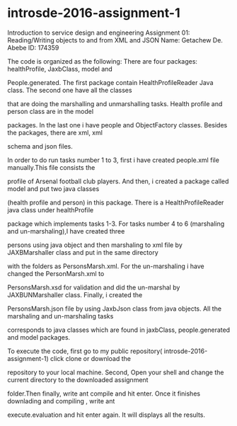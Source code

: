 # introsde-2016-assignment-1

Introduction to service design and engineering Assignment 01: Reading/Writing objects to and from XML and JSON
Name: Getachew De. Abebe    ID: 174359

The code is organized as the following: There are four packages: healthProfile, JaxbClass, model and 

People.generated. The first package contain HealthProfileReader Java class. The second one have all the classes 

that are doing the marshalling and unmarshalling tasks. Health profile and person class are in the model 

packages. In the last one i have people and ObjectFactory classes. Besides the packages, there are xml, xml 

schema and json files.

In order to do run tasks number 1 to 3, first i have created people.xml file manually.This file consists the 

profile of Arsenal football club players. And then, i created a package called model and put two java classes

(health profile and person) in this package. There is a HealthProfileReader java class under healthProfile 

package which implements tasks 1-3. For tasks number 4 to 6 (marshaling and un-marshaling),I have created three 

persons using java object and then marshaling to xml file by JAXBMarshaller class and put in the same directory 

with the folders as PersonsMarsh.xml. For the un-marshaling i have changed the PersonMarsh.xml to 

PersonsMarsh.xsd for validation and did the un-marshal by JAXBUNMarshaller class. Finally, i created the 

PersonsMarsh.json file by using JaxbJson class from java objects. All the marshaling and un-marshaling tasks 

corresponds to java classes which are found in jaxbClass, people.generated and model packages.


To execute the code, first go to my public repository( introsde-2016-assignment-1) click clone or download the 

repository to your local machine. Second, Open your shell and change the current directory to the downloaded assignment 

folder.Then finally, write ant compile and hit enter. Once it finishes downlading and compiling , write ant 

execute.evaluation and hit enter again. It will displays all the results.
